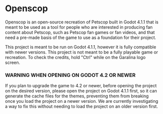 # Openscop

Openscop is an open-source recreation of Petscop built in Godot 4.1.1 that is meant to be used as a tool for people who are interested in producing fan content about Petscop, such as Petscop fan games or fan videos, and that need a pre-made basis of the game to use as a foundation for their project.

This project is meant to be run on Godot 4.1.1, however it is fully compatible with newer versions. This project is not meant to be a fully playable game or recreation. To check the credits, hold "Ctrl" while on the Garalina logo screen.

### WARNING WHEN OPENING ON GODOT 4.2 OR NEWER
If you plan to upgrade the game to 4.2 or newer, before opening the project on the desired version, please open the project on Godot 4.1.1 first, so it can generate the cache files for the themes, preventing them from breaking once you load the project on a newer version. We are currently investigating a way to fix this without needing to load the project on an older version first.
